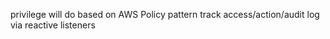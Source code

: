 privilege will do based on AWS Policy pattern
track access/action/audit log via reactive listeners 
